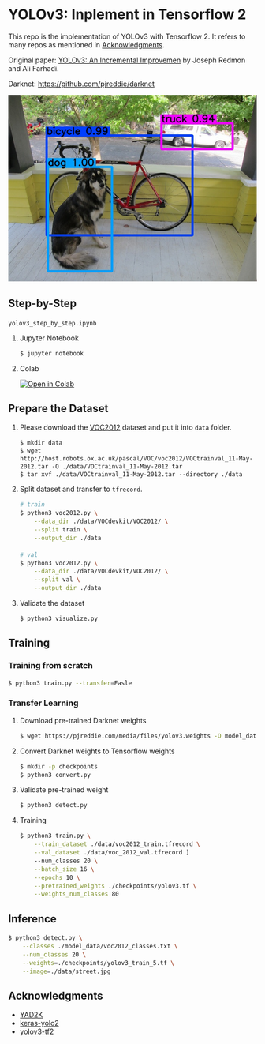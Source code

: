 # YOLOv3: Inplement in Tensorflow 2

This repo is the implementation of YOLOv3 with Tensorflow 2. It refers to many repos as mentioned in [Acknowledgments](#acknowledgments).

Original paper: [YOLOv3: An Incremental Improvemen](https://pjreddie.com/media/files/papers/YOLOv3.pdf) by Joseph Redmon and Ali Farhadi.

Darknet: https://github.com/pjreddie/darknet

![](data/dog_output.jpg)

## Step-by-Step

```yolov3_step_by_step.ipynb```

1. Jupyter Notebook

    ```bash
    $ jupyter notebook
    ```

2. Colab

    [![Open in Colab](https://colab.research.google.com/assets/colab-badge.svg)](https://colab.research.google.com/github/kaka-lin/yolov3-tf2/blob/master/yolov3_step_by_step.ipynb)

## Prepare the Dataset

1. Please download the [VOC2012](http://host.robots.ox.ac.uk/pascal/VOC/) dataset and put it into `data` folder.

    ```
    $ mkdir data
    $ wget http://host.robots.ox.ac.uk/pascal/VOC/voc2012/VOCtrainval_11-May-2012.tar -O ./data/VOCtrainval_11-May-2012.tar
    $ tar xvf ./data/VOCtrainval_11-May-2012.tar --directory ./data
    ```

2. Split dataset and transfer to `tfrecord`.

    ```bash
    # train
    $ python3 voc2012.py \
        --data_dir ./data/VOCdevkit/VOC2012/ \
        --split train \
        --output_dir ./data

    # val
    $ python3 voc2012.py \
        --data_dir ./data/VOCdevkit/VOC2012/ \
        --split val \
        --output_dir ./data
    ```

3. Validate the dataset

    ```bash
    $ python3 visualize.py
    ```

## Training

### Training from scratch

```bash
$ python3 train.py --transfer=Fasle
```

### Transfer Learning

1. Download pre-trained Darknet weights

    ```bash
    $ wget https://pjreddie.com/media/files/yolov3.weights -O model_data/yolov3.weights
    ```

2. Convert Darknet weights to Tensorflow weights

    ```bash
    $ mkdir -p checkpoints
    $ python3 convert.py
    ```

3. Validate pre-trained weight

    ```bash
    $ python3 detect.py
    ```

4. Training

    ```bash
    $ python3 train.py \
        --train_dataset ./data/voc2012_train.tfrecord \
        --val_dataset ./data/voc_2012_val.tfrecord ]
        --num_classes 20 \
        --batch_size 16 \
        --epochs 10 \
        --pretrained_weights ./checkpoints/yolov3.tf \
        --weights_num_classes 80
    ```

## Inference

```bash
$ python3 detect.py \
    --classes ./model_data/voc2012_classes.txt \
    --num_classes 20 \
    --weights=./checkpoints/yolov3_train_5.tf \
    --image=./data/street.jpg
```

## Acknowledgments

- [YAD2K](https://github.com/allanzelener/YAD2K)
- [keras-yolo2](https://github.com/experiencor/keras-yolo2)
- [yolov3-tf2](https://github.com/zzh8829/yolov3-tf2)
